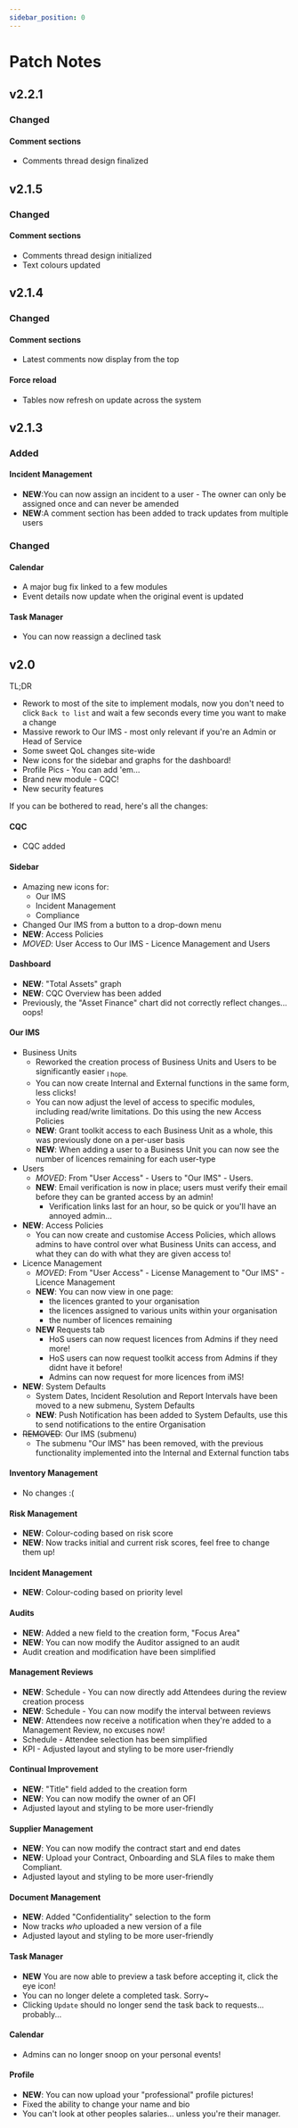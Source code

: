 ```yaml
---
sidebar_position: 0
---
```

# Patch Notes

## v2.2.1

### Changed

#### Comment sections
- Comments thread design finalized

## v2.1.5

### Changed

#### Comment sections
- Comments thread design initialized
- Text colours updated

## v2.1.4

### Changed

#### Comment sections
- Latest comments now display from the top

#### Force reload 
- Tables now refresh on update across the system

## v2.1.3

### Added

#### Incident Management
- **NEW**:You can now assign an incident to a user - The owner can only be assigned once and can never be amended
- **NEW**:A comment section has been added to track updates from multiple users

### Changed

#### Calendar
- A major bug fix linked to a few modules
- Event details now update when the original event is updated

#### Task Manager
- You can now reassign a declined task

## v2.0

TL;DR
- Rework to most of the site to implement modals, now you don't need to click `Back to list` and wait a few seconds every time you want to make a change
- Massive rework to Our IMS - most only relevant if you're an Admin or Head of Service
- Some sweet QoL changes site-wide
- New icons for the sidebar and graphs for the dashboard!
- Profile Pics - You can add 'em...
- Brand new module - CQC!
- New security features

If you can be bothered to read, here's all the changes:

#### CQC
- CQC added

#### Sidebar
- Amazing new icons for:
	- Our IMS
	- Incident Management
	- Compliance
- Changed Our IMS from a button to a drop-down menu
- **NEW**: Access Policies
- *MOVED*: User Access to Our IMS - Licence Management and Users

#### Dashboard
- **NEW**: "Total Assets" graph
- **NEW**: CQC Overview has been added
- Previously, the "Asset Finance" chart did not correctly reflect changes... oops!

#### Our IMS
- Business Units
	- Reworked the creation process of Business Units and Users to be significantly easier <sub>I hope.</sub>
	- You can now create Internal and External functions in the same form, less clicks!
	- You can now adjust the level of access to specific modules, including read/write limitations. Do this using the new Access Policies
	- **NEW**: Grant toolkit access to each Business Unit as a whole, this was previously done on a per-user basis
	- **NEW**: When adding a user to a Business Unit you can now see the number of licences remaining for each user-type
- Users
	- *MOVED*: From "User Access" - Users to "Our IMS" - Users.
	- **NEW**: Email verification is now in place; users must verify their email before they can be granted access by an admin!
		- Verification links last for an hour, so be quick or you'll have an annoyed admin...
- **NEW**: Access Policies
	- You can now create and customise Access Policies, which allows admins to have control over what Business Units can access, and what they can do with what they are given access to!
- Licence Management
	- *MOVED*: From "User Access" - License Management to "Our IMS" - Licence Management
	- **NEW**: You can now view in one page:
		- the licences granted to your organisation
		- the licences assigned to various units within your organisation
		- the number of licences remaining
	- **NEW** Requests tab
		- HoS users can now request licences from Admins if they need more!
		- HoS users can now request toolkit access from Admins if they didnt have it before!
		- Admins can now request for more licences from iMS!
- **NEW**: System Defaults
	- System Dates, Incident Resolution and Report Intervals have been moved to a new submenu, System Defaults
	- **NEW**: Push Notification has been added to System Defaults, use this to send notifications to the entire Organisation
- ~~REMOVED~~: Our IMS (submenu)
	- The submenu "Our IMS" has been removed, with the previous functionality implemented into the Internal and External function tabs

#### Inventory Management
- No changes :(

#### Risk Management
- **NEW**: Colour-coding based on risk score
- **NEW**: Now tracks initial and current risk scores, feel free to change them up!

#### Incident Management
- **NEW**: Colour-coding based on priority level

#### Audits
- **NEW**: Added a new field to the creation form, "Focus Area"
- **NEW**: You can now modify the Auditor assigned to an audit
- Audit creation and modification have been simplified

#### Management Reviews
- **NEW**: Schedule - You can now directly add Attendees during the review creation process
- **NEW**: Schedule - You can now modify the interval between reviews
- **NEW**: Attendees now receive a notification when they're added to a Management Review, no excuses now!
- Schedule - Attendee selection has been simplified
- KPI - Adjusted layout and styling to be more user-friendly

#### Continual Improvement
- **NEW**: "Title" field added to the creation form
- **NEW**: You can now modify the owner of an OFI
- Adjusted layout and styling to be more user-friendly

#### Supplier Management
- **NEW**: You can now modify the contract start and end dates
- **NEW**: Upload your Contract, Onboarding and SLA files to make them Compliant.
- Adjusted layout and styling to be more user-friendly

#### Document Management
- **NEW**: Added "Confidentiality" selection to the form
- Now tracks *who* uploaded a new version of a file
- Adjusted layout and styling to be more user-friendly

#### Task Manager
- **NEW** You are now able to preview a task before accepting it, click the eye icon!
- You can no longer delete a completed task. Sorry~
- Clicking `Update` should no longer send the task back to requests... probably...

#### Calendar
- Admins can no longer snoop on your personal events!

#### Profile
- **NEW**: You can now upload your "professional" profile pictures!
- Fixed the ability to change your name and bio
- You can't look at other peoples salaries... unless you're their manager.